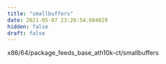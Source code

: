 ```yaml
---
title: "smallbuffers"
date: 2021-05-07 23:28:54.604829
hidden: false
draft: false
---
```


x86/64/package_feeds_base_ath10k-ct/smallbuffers


